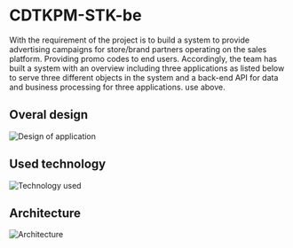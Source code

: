 # CDTKPM-STK-be

With the requirement of the project is to build a system to provide advertising campaigns for store/brand partners operating on the sales platform. Providing promo codes to end users. Accordingly, the team has built a system with an overview including three applications as listed below to serve three different objects in the system and a back-end API for data and business processing for three applications. use above.

## Overal design
![Design of application](/CDTKPM-STK-be/Documentation/images/design.png)

## Used technology
![Technology used](/CDTKPM-STK-be/Documentation/images/tech.png)

## Architecture


![Architecture](/CDTKPM-STK-be/Documentation/images/architech.png)

